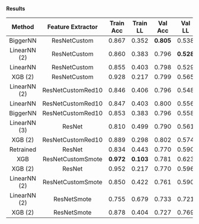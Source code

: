 **Results**
  
| Method             |   Feature Extractor  | Train Acc | Train LL  |  Val Acc  |   Val LL  |  Test Acc |  Test LL  |   Cmp LL   |
| :----------------: | :------------------: | :-------: | :-------: | :-------: | :-------: | :-------: | :-------: | :--------: |
| BiggerNN           | ResNetCustom         |   0.867   |   0.352   | **0.805** |   0.538   | **0.805** | **0.499** |     -      |
| LinearNN (2)       | ResNetCustom         |   0.860   |   0.383   |   0.796   | **0.528** |   0.802   |   0.500   |     -      |
| LinearNN           | ResNetCustom         |   0.855   |   0.403   |   0.798   |   0.529   |   0.801   |   0.505   | **0.5231** |
| XGB (2)            | ResNetCustom         |   0.928   |   0.217   |   0.799   |   0.565   | **0.805** |   0.517   |     -      |
| LinearNN (2)       | ResNetCustomRed10    |   0.846   |   0.406   |   0.796   |   0.548   |   0.800   |   0.521   |     -      |
| LinearNN           | ResNetCustomRed10    |   0.847   |   0.403   |   0.800   |   0.556   |   0.798   |   0.521   |     -      |
| BiggerNN           | ResNetCustomRed10    |   0.853   |   0.383   |   0.796   |   0.558   |   0.791   |   0.526   |     -      |
| LinearNN (3)       | ResNet               |   0.810   |   0.499   |   0.790   |   0.561   |   0.793   |   0.535   |     -      |
| XGB (2)            | ResNetCustomRed10    |   0.889   |   0.298   |   0.802   |   0.574   | **0.805** |   0.541   |     -      |
| Retrained          | ResNet               |   0.834   |   0.443   |   0.770   |   0.590   |   0.785   |   0.553   |     -      |
| XGB                | ResNetCustomSmote    | **0.972** | **0.103** |   0.781   |   0.623   |   0.798   |   0.574   |     -      |
| XGB (2)            | ResNet               |   0.952   |   0.217   |   0.770   |   0.596   |   0.778   |   0.582   |     -      |
| LinearNN (2)       | ResNetCustomSmote    |   0.850   |   0.422   |   0.761   |   0.590   |   0.778   |   0.583   |     -      |
| LinearNN (2)       | ResNetSmote          |   0.755   |   0.679   |   0.733   |   0.721   |   0.753   |   0.705   |     -      |
| XGB (2)            | ResNetSmote          |   0.878   |   0.404   |   0.727   |   0.769   |   0.722   |   0.738   |     -      |
